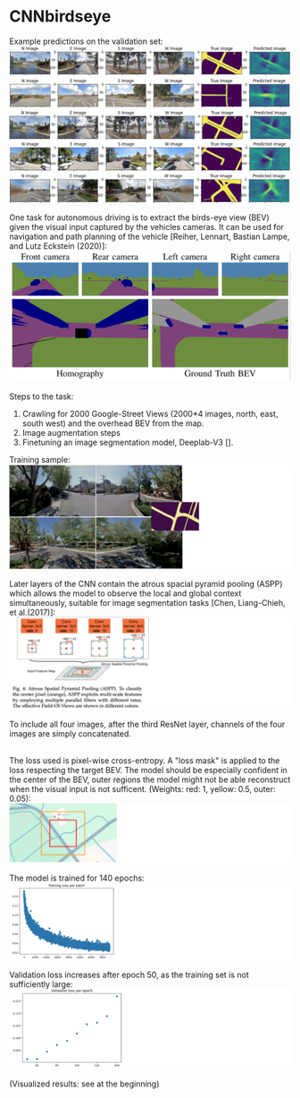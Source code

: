 # CNNbirdseye
Example predictions on the validation set:
![Alt text](image-19.png)
![Alt text](image-20.png)
![Alt text](image-21.png)
![Alt text](image-22.png)
![Alt text](image-23.png)

One task for autonomous driving is to extract the birds-eye view (BEV) given the visual input captured by the vehicles cameras. It can be used for navigation and path planning of the vehicle [Reiher, Lennart, Bastian Lampe, and Lutz Eckstein (2020)]:
![BEV example ](image.png)
<br><br>
Steps to the task:
1. Crawling for 2000 Google-Street Views (2000*4 images, north, east, south west) and the overhead BEV from the map. 
2. Image augmentation steps
3. Finetuning an image segmentation model, Deeplab-V3 []. 

Training sample:
![Training sample](image-13.png)


Later layers of the CNN contain the atrous spacial pyramid pooling (ASPP) which allows the model to observe the local and global context simultaneously, suitable for image segmentation tasks [Chen, Liang-Chieh, et al.(2017)]:
![atrous spacial pyramid pooling (ASPP)](image-14.png)

To include all four images, after the third ResNet layer, channels of the four images are simply concatenated.<br><br>

The loss used is pixel-wise cross-entropy. A "loss mask" is applied to the loss respecting the target BEV. The model should be especially confident in the center of the BEV, outer regions the model might not be able reconstruct when the visual input is not sufficent. (Weights: red: 1, yellow: 0.5, outer: 0.05):
![Loss Mask](image-15.png)

The model is trained for 140 epochs:
![Training loss per batch](image-16.png)

Validation loss increases after epoch 50, as the training set is not sufficiently large:
![Validation loss](image-17.png)


(Visualized results: see at the beginning)